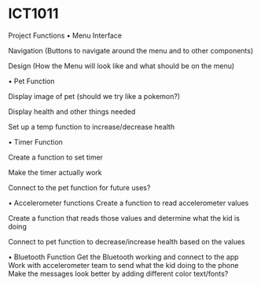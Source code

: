 # ICT1011


Project Functions 
• Menu Interface 

Navigation (Buttons to navigate around the menu and to other components)

Design (How the Menu will look like and what should be on the menu) 

• Pet Function 

Display image of pet (should we try like a pokemon?)

Display health and other things needed

Set up a temp function to increase/decrease health 

• Timer Function 

Create a function to set timer

Make the timer actually work

Connect to the pet function for future uses? 

• Accelerometer functions 
Create a function to read accelerometer values

Create a function that reads those values and determine what the kid is doing

Connect to pet function to decrease/increase health based on the values  

• Bluetooth Function 
Get the Bluetooth working and connect to the app
Work with accelerometer team to send what the kid doing to the phone
Make the messages look better by adding different color text/fonts?
